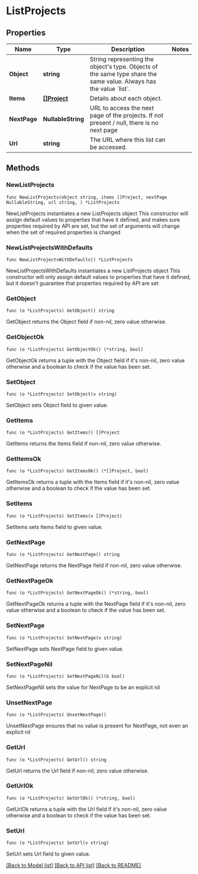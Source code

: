 # ListProjects

## Properties

Name | Type | Description | Notes
------------ | ------------- | ------------- | -------------
**Object** | **string** | String representing the object&#39;s type. Objects of the same type share the same value. Always has the value &#x60;list&#x60;. | 
**Items** | [**[]Project**](Project.md) | Details about each object. | 
**NextPage** | **NullableString** | URL to access the next page of the projects. If not present / null, there is no next page | 
**Url** | **string** | The URL where this list can be accessed. | 

## Methods

### NewListProjects

`func NewListProjects(object string, items []Project, nextPage NullableString, url string, ) *ListProjects`

NewListProjects instantiates a new ListProjects object
This constructor will assign default values to properties that have it defined,
and makes sure properties required by API are set, but the set of arguments
will change when the set of required properties is changed

### NewListProjectsWithDefaults

`func NewListProjectsWithDefaults() *ListProjects`

NewListProjectsWithDefaults instantiates a new ListProjects object
This constructor will only assign default values to properties that have it defined,
but it doesn't guarantee that properties required by API are set

### GetObject

`func (o *ListProjects) GetObject() string`

GetObject returns the Object field if non-nil, zero value otherwise.

### GetObjectOk

`func (o *ListProjects) GetObjectOk() (*string, bool)`

GetObjectOk returns a tuple with the Object field if it's non-nil, zero value otherwise
and a boolean to check if the value has been set.

### SetObject

`func (o *ListProjects) SetObject(v string)`

SetObject sets Object field to given value.


### GetItems

`func (o *ListProjects) GetItems() []Project`

GetItems returns the Items field if non-nil, zero value otherwise.

### GetItemsOk

`func (o *ListProjects) GetItemsOk() (*[]Project, bool)`

GetItemsOk returns a tuple with the Items field if it's non-nil, zero value otherwise
and a boolean to check if the value has been set.

### SetItems

`func (o *ListProjects) SetItems(v []Project)`

SetItems sets Items field to given value.


### GetNextPage

`func (o *ListProjects) GetNextPage() string`

GetNextPage returns the NextPage field if non-nil, zero value otherwise.

### GetNextPageOk

`func (o *ListProjects) GetNextPageOk() (*string, bool)`

GetNextPageOk returns a tuple with the NextPage field if it's non-nil, zero value otherwise
and a boolean to check if the value has been set.

### SetNextPage

`func (o *ListProjects) SetNextPage(v string)`

SetNextPage sets NextPage field to given value.


### SetNextPageNil

`func (o *ListProjects) SetNextPageNil(b bool)`

 SetNextPageNil sets the value for NextPage to be an explicit nil

### UnsetNextPage
`func (o *ListProjects) UnsetNextPage()`

UnsetNextPage ensures that no value is present for NextPage, not even an explicit nil
### GetUrl

`func (o *ListProjects) GetUrl() string`

GetUrl returns the Url field if non-nil, zero value otherwise.

### GetUrlOk

`func (o *ListProjects) GetUrlOk() (*string, bool)`

GetUrlOk returns a tuple with the Url field if it's non-nil, zero value otherwise
and a boolean to check if the value has been set.

### SetUrl

`func (o *ListProjects) SetUrl(v string)`

SetUrl sets Url field to given value.



[[Back to Model list]](../README.md#documentation-for-models) [[Back to API list]](../README.md#documentation-for-api-endpoints) [[Back to README]](../README.md)


